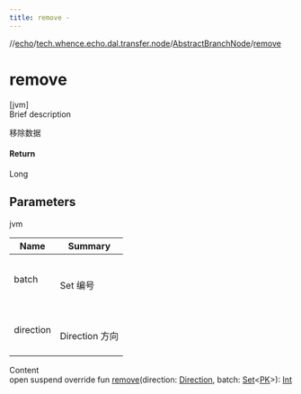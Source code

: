 ```yaml
---
title: remove -
---
```

//[echo](../../index.md)/[tech.whence.echo.dal.transfer.node](../index.md)/[AbstractBranchNode](index.md)/[remove](remove.md)



# remove  
[jvm]  
Brief description  


移除数据



#### Return  


Long



## Parameters  
  
jvm  
  
|  Name|  Summary| 
|---|---|
| batch| <br><br>Set<Serializable> 编号<br><br>
| direction| <br><br>Direction 方向<br><br>
  
  
Content  
open suspend override fun [remove](remove.md)(direction: [Direction](../-direction/index.md), batch: [Set](https://kotlinlang.org/api/latest/jvm/stdlib/kotlin.collections/-set/index.html)<[PK](index.md)>): [Int](https://kotlinlang.org/api/latest/jvm/stdlib/kotlin/-int/index.html)  



